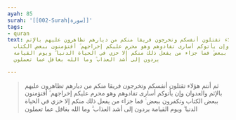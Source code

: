 ```yaml
---
ayah: 85
surah: '[[002-Surah|سورة]]'
tags:
- quran
text: ثم أنتم هؤلاء تقتلون أنفسكم وتخرجون فريقا منكم من ديارهم تظاهرون عليهم بالإثم
  والعدوان وإن يأتوكم أسارى تفادوهم وهو محرم عليكم إخراجهم ۚ أفتؤمنون ببعض الكتاب
  وتكفرون ببعض ۚ فما جزاء من يفعل ذلك منكم إلا خزي في الحياة الدنيا ۖ ويوم القيامة
  يردون إلى أشد العذاب ۗ وما الله بغافل عما تعملون

---
```

> ثم أنتم هؤلاء تقتلون أنفسكم وتخرجون فريقا منكم من ديارهم تظاهرون عليهم بالإثم والعدوان وإن يأتوكم أسارى تفادوهم وهو محرم عليكم إخراجهم ۚ أفتؤمنون ببعض الكتاب وتكفرون ببعض ۚ فما جزاء من يفعل ذلك منكم إلا خزي في الحياة الدنيا ۖ ويوم القيامة يردون إلى أشد العذاب ۗ وما الله بغافل عما تعملون
